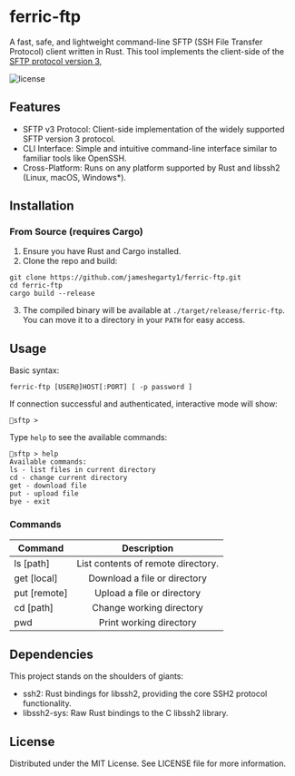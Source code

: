 # ferric-ftp
A fast, safe, and lightweight command-line SFTP (SSH File Transfer Protocol) client written in Rust. This tool implements the client-side of the [SFTP protocol version 3](https://datatracker.ietf.org/doc/html/draft-ietf-secsh-filexfer-02#section-6.2),

![license](https://img.shields.io/badge/License-MIT-yellow.svg  "MIT License")

## Features

* SFTP v3 Protocol: Client-side implementation of the widely supported SFTP version 3 protocol.
* CLI Interface: Simple and intuitive command-line interface similar to familiar tools like OpenSSH.
* Cross-Platform: Runs on any platform supported by Rust and libssh2 (Linux, macOS, Windows*).
 
## Installation

### From Source (requires Cargo)
1. Ensure you have Rust and Cargo installed.
2. Clone the repo and build:

```
git clone https://github.com/jameshegarty1/ferric-ftp.git
cd ferric-ftp
cargo build --release
```
3. The compiled binary will be available at `./target/release/ferric-ftp`. You can move it to a directory in your `PATH` for easy access.


## Usage
Basic syntax:
```
ferric-ftp [USER@]HOST[:PORT] [ -p password ]
```
If connection successful and authenticated, interactive mode will show:
```
🦀sftp >
```
Type `help` to see the available commands:
```
🦀sftp > help
Available commands:
ls - list files in current directory
cd - change current directory
get - download file
put - upload file
bye - exit
```

### Commands
| Command                | Description                        |
| -----------------------|:----------------------------------:|
| ls [path]              | List contents of remote directory. |
| get <remote> [local]   | Download a file or directory       |
| put <local> [remote]   | Upload a file or directory         |
| cd [path]              | Change working directory           |
| pwd                    | Print working directory            |


## Dependencies
This project stands on the shoulders of giants:
* ssh2: Rust bindings for libssh2, providing the core SSH2 protocol functionality.
* libssh2-sys: Raw Rust bindings to the C libssh2 library.

## License

Distributed under the MIT License. See LICENSE file for more information.
